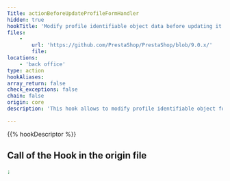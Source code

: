 ```yaml
---
Title: actionBeforeUpdateProfileFormHandler
hidden: true
hookTitle: 'Modify profile identifiable object data before updating it'
files:
    -
        url: 'https://github.com/PrestaShop/PrestaShop/blob/9.0.x/'
        file: 
locations:
    - 'back office'
type: action
hookAliases: 
array_return: false
check_exceptions: false
chain: false
origin: core
description: 'This hook allows to modify profile identifiable object forms data before it was updated'

---
```


{{% hookDescriptor %}}

## Call of the Hook in the origin file

```php
;
```
